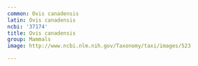```yaml
---
common: Ovis canadensis
latin: Ovis canadensis
ncbi: '37174'
title: Ovis canadensis
group: Mammals
image: http://www.ncbi.nlm.nih.gov/Taxonomy/taxi/images/523

---
```

